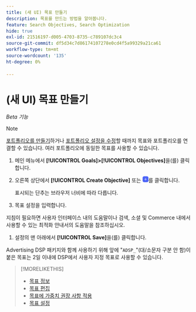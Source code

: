 ```yaml
---
title: (새 UI) 목표 만들기
description: 목표를 만드는 방법을 알아봅니다.
feature: Search Objectives, Search Optimization
hide: true
exl-id: 21516197-d005-4703-8735-c789107dc3c4
source-git-commit: df5d34c7d86174107278e0cd4f5a99329a21ca61
workflow-type: tm+mt
source-wordcount: '135'
ht-degree: 0%

---
```


# (새 UI) 목표 만들기

*Beta 기능*

>[!NOTE]
>
>[포트폴리오를 만들기](/help/search-social-commerce/new-ui/manage/portfolios/portfolio-create.md)하거나 [포트폴리오 설정을 수정](/help/search-social-commerce/new-ui/manage/portfolios/portfolio-edit.md)할 때까지 목표와 포트폴리오를 연결할 수 있습니다. 여러 포트폴리오에 동일한 목표를 사용할 수 있습니다.

1. 메인 메뉴에서 **[!UICONTROL Goals]>[!UICONTROL Objectives]**&#x200B;을(를) 클릭합니다.

1. 오른쪽 상단에서 **[!UICONTROL Create Objective]** 또는 ![추가](/help/search-social-commerce/assets/add-new.png "추가")를 클릭합니다.

   표시되는 단추는 브라우저 너비에 따라 다릅니다.

1. 목표 설정을 입력합니다.

지침이 필요하면 사용자 인터페이스 내의 도움말이나 검색, 소셜 및 Commerce 내에서 사용할 수 있는 최적화 안내서의 도움말을 참조하십시오.

1. 설정의 맨 아래에서 **[!UICONTROL Save]**&#x200B;을(를) 클릭합니다.

Advertising DSP 패키지와 함께 사용하기 위해 앞에 &quot;`ADSP_`&quot;(대/소문자 구분 안 함)이 붙은 목표는 2일 이내에 DSP에서 사용자 지정 목표로 사용할 수 있습니다.

>[!MORELIKETHIS]
>
>* [목표 정보](objective-about.md)
>* [목표 편집](objective-edit.md)
>* [목표에 가중치 권장 사항 적용](objective-apply-weight-recommendations.md)
>* [목표 설정](objective-settings.md)
